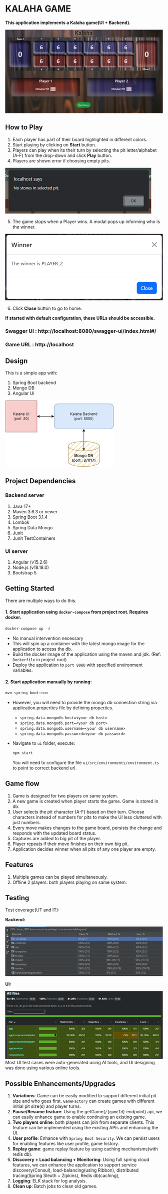 # KALAHA GAME

**This application implements a Kalaha game(UI + Backend).**

![](images/ui_sample.png)

## How to Play
1. Each player has part of their board highlighted in different colors.
2. Start playing by clicking on **Start** button.
3. Players can play when its their turn by selecting the pit letter/alphabet (A-F) from the drop-down and click **Play** button.
4. Players are shown error if choosing empty pits.

![](images/illegalmove.png)

5. The game stops when a Player wins. A modal pops up informing who is the winner.

![](images/winner.png)

6. Click **Close** button to go to home.

**If started with default configuration, these URLs should be accessible.**
### Swagger UI :  http://localhost:8080/swagger-ui/index.html#/
### Game URL :  http://localhost

## Design
This is a simple app with:
1. Spring Boot backend
2. Mongo DB
3. Angular UI

![](images/design.png)

## Project Dependencies
### Backend server
1. Java 17+
2. Maven 3.6.3 or newer
3. Spring Boot 3.1.4
4. Lombok
6. Spring Data Mongo
8. Junit
9. Junit TestContainers

### UI server
1. Angular (v15.2.6)
2. Node.js (v18.18.0)
3. Bootstrap 5

## Getting Started

There are multiple ways to do this.
#### 1. Start application using `docker-compose` from project root. Requires docker.
   ```bash
   docker-compose up -d
   ```
- No manual intervention necessary
- This will spin up a container with the latest mongo image for the application to access the db.
- Build the docker image of the application using the maven and jdk. (Ref: `Dockerfile` in project root)
- Deploy the application to `port 8080` with specified environment variables.

#### 2. Start application manually by running:

   ```bash
   mvn spring-boot:run
   ```
- However, you will need to provide the mongo db connection string via application.properties file by defining properties.
    - `spring.data.mongodb.host=<your db host>`
    - `spring.data.mongodb.port=<your db port>`
    - `spring.data.mongodb.username=<your db username>`
    - `spring.data.mongodb.password=<your db password>`
  
  
- Navigate to `ui` folder, execute:
   ```bash
   npm start
   ```
  You will need to configure the file `ui/src/environments/environment.ts` to point to correct backend url.



## Game flow
1. Game is designed for two players on same system.
2. A new game is created when player starts the game. Game is stored in db.
3. User selects the pit character (A-F) based on their turn. Choose characters instead of numbers for pits to make the UI less cluttered with just numbers.
4. Every move makes changes to the game board, persists the change and responds with the updated board status.
5. Captures are added to big pit of the player.
6. Player repeats if their move finishes on their own big pit.
7. Application decides winner when all pits of any one player are empty. 

## Features
1. Multiple games can be played simultaneously.
2. Offline 2 players: both players playing on same system.


## Testing
Test coverage(UT and IT):

**Backend:**

 ![](images/coverage_be.png)

**UI:**

 ![](images/coverage_ui.png)
Most UI test cases were auto-generated using AI tools, and UI designing was done using various online tools.

## Possible Enhancements/Upgrades
1. **Variations**: Game can be easily modified to support different initial pit size and who goes first. `GameFactory` can create games with different initial pit size(s) and player turns.
2. **Pause/Resume feature**: Using the getGame(`/{gameId}` endpoint) api, we can easily enhance game to enable continuing an existing game.
3. **Two players online**: both players can join from separate clients. This feature can be implemented using the existing APIs and enhancing the UI.
4. **User profile**: Enhance with `Spring Boot Security`. We can persist users for enabling features like user profile, game history.
5. **Replay game**: game replay feature by using caching mechanisms(with redis db).
6. **Discovery + Load balancing + Monitoring**: Using full spring cloud features, we can enhance the application to support service discovery(Consul), load-balancing(using Ribbon), distributed tracing(Spring Sleuth + Zipkins), Redis db(caching),
7. **Logging**: ELK stack for log analysis.
8. **Clean up**: Batch jobs to clean old games.

